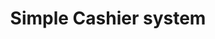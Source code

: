 ---
title: Simple Cashier system
published: 2025-01-10
description: ''
tags: [NodeJS, Nest, Postgres, Vue]
category: Projects
draft: true
---